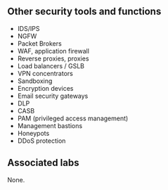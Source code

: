 ## Other security tools and functions

- IDS/IPS
- NGFW
- Packet Brokers
- WAF, application firewall
- Reverse proxies, proxies
- Load balancers / GSLB
- VPN concentrators
- Sandboxing
- Encryption devices
- Email security gateways
- DLP
- CASB
- PAM (privileged access management)
- Management bastions
- Honeypots
- DDoS protection

## Associated labs

None.
